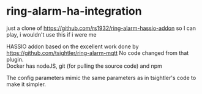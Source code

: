# ring-alarm-ha-integration

just a clone of https://github.com/rs1932/ring-alarm-hassio-addon so I can play, i wouldn't use this if i were me

HASSIO addon based on the excellent work done by https://github.com/tsightler/ring-alarm-mqtt
No code changed from that plugin.  <br /> 
Docker has nodeJS, git (for pulling the source code) and npm <br /> 

The config parameters mimic the same parameters as in tsightler's code to make it simpler.
